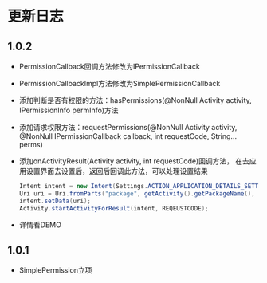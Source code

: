 # 更新日志



## 1.0.2

+ PermissionCallback回调方法修改为IPermissionCallback

+ PermissionCallbackImpl方法修改为SimplePermissionCallback

+ 添加判断是否有权限的方法：hasPermissions(@NonNull Activity activity, IPermissionInfo permInfo)方法

+ 添加请求权限方法：requestPermissions(@NonNull Activity activity, @NonNull IPermissionCallback callback, int requestCode, String... perms)

+ 添加onActivityResult(Activity activity, int requestCode)回调方法，
  在去应用设置界面去设置后，返回后回调此方法，可以处理设置结果

  ```java
  Intent intent = new Intent(Settings.ACTION_APPLICATION_DETAILS_SETTINGS);
  Uri uri = Uri.fromParts("package", getActivity().getPackageName(), null);
  intent.setData(uri);
  Activity.startActivityForResult(intent, REQEUSTCODE);
  ```

+ 详情看DEMO



## 1.0.1

+ SimplePermission立项